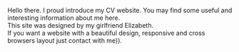 Hello there. I proud introduce my CV website. You may find some useful and interesting information about me here.<br>
This site was designed by my girlfriend Elizabeth.<br>
If you want a website with a beautiful design, responsive and cross browsers layout just contact with me)).<br>
